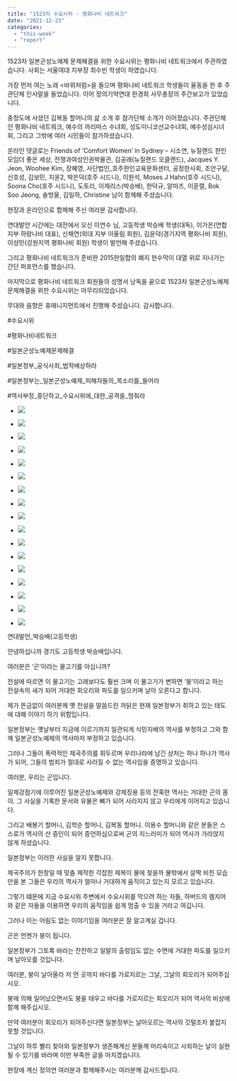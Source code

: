 ```yaml
---
title: "1523차 수요시위 - 평화나비 네트워크"
date: "2021-12-23"
categories: 
  - "this-week"
  - "report"
---
```


1523차 일본군성노예제 문제해결을 위한 수요시위는 평화나비 네트워크에서 주관하였습니다. 사회는 서울여대 지부장 최수빈 학생이 하였습니다.

가장 먼저 여는 노래 <바위처럼>을 들으며 평화나비 네트워크 학생들이 율동을 한 후 주관단체 인사말을 들었습니다. 이어 정의기억연대 한경희 사무총장의 주간보고가 있었습니다.

충청도에 사셨던 김복동 할머니의 삶 소개 후 참가단체 소개가 이어졌습니다. 주관단체인 평화나비 네트워크, 예수의 까리따스 수녀회, 성도미니코선교수녀회, 예수성심시녀회, 그리고 그밖에 여러 시민들이 참가하셨습니다.

온라인 댓글로는 Friends of ‘Comfort Women’ in Sydney – 시소연, 뉴질랜드 한인 모임더 좋은 세상, 전쟁과여성인권박물관, 김공래(뉴질랜드 오클랜드), Jacques Y. Jeon, Woohee Kim, 장혜영, 사단법인\_호주한인교육문화센터, 공정한사회, 조안구달, 신호성, 김보민, 지윤2, 박은덕(호주 시드니), 이원석, Moses J Hahn(호주 시드니), Soona Cho(호주 ​시드니), 도토리, 이제리스(박승배), 한덕규, 알마즈, 이훈렬, Bok Soo Jeong, 솔방울, 김일하, Christine 님이 함께해 주셨습니다.

현장과 온라인으로 함께해 주신 여러분 감사합니다.

연대발언 시간에는 대전에서 오신 이연수 님, 고등학생 박승배 학생(대독), 이가은(연합 지부 하랑나비 대표), 신채연(외대 지부 아울림 회원), 김윤덕(경기지역 평화나비 회원), 이성민(강원지역 평화나비 회원) 학생이 발언해 주셨습니다.

그리고 평화나비 네트워크가 준비한 2015한일합의 폐지 현수막이 대열 위로 지나가는 간단 퍼포먼스를 했습니다.

마지막으로 평화나비 네트워크 회원들의 성명서 낭독을 끝으로 1523차 일본군성노예제 문제해결을 위한 수요시위는 마무리되었습니다.

무대와 음향은 휴매니지먼트에서 진행해 주셨습니다. 감사합니다.

#수요시위

#평화나비네트워크

#일본군성노예제문제해결

#일본정부\_공식사죄\_법적배상하라

#일본정부는\_일본군성노예제\_피해자들의\_목소리를\_들어라

#역사부정\_중단하고\_수요시위에\_대한\_공격을\_멈춰라

- ![](https://r2.womenandwar.net/2021/12/크기변환IMG_9467.jpg)
    
- ![](https://r2.womenandwar.net/2021/12/크기변환IMG_9471.jpg)
    
- ![](https://r2.womenandwar.net/2021/12/크기변환IMG_9479.jpg)
    
- ![](https://r2.womenandwar.net/2021/12/크기변환IMG_9503.jpg)
    
- ![](https://r2.womenandwar.net/2021/12/크기변환IMG_9504.jpg)
    
- ![](https://r2.womenandwar.net/2021/12/크기변환IMG_9508.jpg)
    
- ![](https://r2.womenandwar.net/2021/12/크기변환IMG_9549.jpg)
    
- ![](https://r2.womenandwar.net/2021/12/크기변환IMG_9599.jpg)
    
- ![](https://r2.womenandwar.net/2021/12/크기변환IMG_9604.jpg)
    
- ![](https://r2.womenandwar.net/2021/12/크기변환IMG_9611.jpg)
    
- ![](https://r2.womenandwar.net/2021/12/크기변환IMG_9616.jpg)
    
- ![](https://r2.womenandwar.net/2021/12/크기변환IMG_9627.jpg)
    
- ![](https://r2.womenandwar.net/2021/12/크기변환IMG_9632.jpg)
    
- ![](https://r2.womenandwar.net/2021/12/크기변환IMG_9642.jpg)
    
- ![](https://r2.womenandwar.net/2021/12/크기변환IMG_9647.jpg)
    
- ![](https://r2.womenandwar.net/2021/12/크기변환IMG_9656.jpg)
    
- ![](https://r2.womenandwar.net/2021/12/크기변환IMG_9662.jpg)
    

연대발언\_박승배(고등학생)

안녕하십니까 경기도 고등학생 박승배입니다.

여러분은 ‘곤’이라는 물고기를 아십니까?

전설에 따르면 이 물고기는 고래보다도 훨씬 크며 이 물고기가 변하면 ‘붕’이라고 하는 전설속의 새가 되어 거대한 회오리와 파도를 일으키며 날아 오른다고 합니다.

제가 뜬금없이 여러분께 옛 전설을 말씀드린 까닭은 현재 일본정부가 취하고 있는 태도에 대해 이야기 하기 위함입니다.

일본정부는 옛날부터 지금에 이르기까지 일관되게 식민지배의 역사를 부정하고 그와 함께 일본군성노예제의 역사마저 부정하고 있습니다.

그러나 그들이 폭력적인 제국주의를 휘두르며 우리나라에 남긴 상처는 하나 하나가 역사가 되어, 그들의 범죄가 절대로 사라질 수 없는 역사임을 증명하고 있습니다.

여러분, 우리는 곤입니다.

일제강점기에 이루어진 일본군성노예제와 강제징용 등의 잔혹한 역사는 거대한 곤의 몸이. 그 사실을 기록한 문서와 유물은 뼈가 되어 사라지지 않고 우리에게 이어지고 있습니다.

그리고 배봉기 할머니, 김학순 할머니, 김복동 할머니. 이용수 할머니와 같은 분들은 스스로가 역사의 산 증인이 되어 증언하심으로써 곤의 지느러미가 되어 역사가 가라앉지 않게 하셨습니다.

일본정부는 이러한 사실을 알지 못합니다.

제국주의가 한창일 때 맞춤 제작한 각잡힌 제복이 물에 젖을까 물밖에서 살짝 비친 모습만을 본 그들은 우리의 역사가 얼마나 거대하게 움직이고 있는지 모르고 있습니다.

그렇기 떄문에 지금 수요시위 주변에서 수요시위를 막으려 하는 자들, 하버드의 렘지어와 같은 자들을 이용하면 우리의 움직임을 쉽게 멈출 수 있을 거라고 여깁니다.

그러나 이는 어림도 없는 이야기임을 여러분은 잘 알고계실 겁니다.

곤은 언젠가 붕이 됩니다.

일본정부가 그토록 바라는 잔잔하고 일말의 출렁임도 없는 수면에 거대한 파도를 일으키며 날아오를 것입니다.

여러분, 붕이 날아올라 저 먼 곳까지 바다를 가로지르는 그날, 그날의 회오리가 되어주십시오.

붕에 의해 일어났으면서도 붕을 태우고 바다를 가로지르는 회오리가 되어 역사의 비상에 함께 해주십시오.

만약 여러분이 회오리가 되어주신다면 일본정부는 날아오르는 역사의 깃털조차 붙잡지 못할 것입니다.

그날이 하루 빨리 찾아와 일본정부가 생존해계신 분들께 머리숙이고 사죄하는 날이 실현될 수 있기를 바라며 이만 부족한 글을 마치겠습니다.

현장에 계신 정의연 여러분과 함께해주시는 여러분께 감사드립니다.
